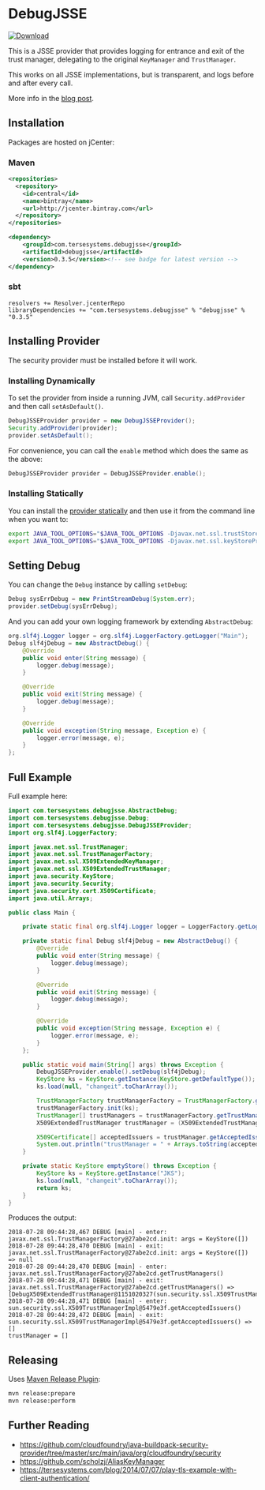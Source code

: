 # DebugJSSE

[ ![Download](https://api.bintray.com/packages/tersesystems/maven/debugjsse/images/download.svg) ](https://bintray.com/tersesystems/maven/debugjsse/_latestVersion)

This is a JSSE provider that provides logging for entrance and exit of the trust manager, delegating to the original `KeyManager` and `TrustManager`.

This works on all JSSE implementations, but is transparent, and logs before and after every call.

More info in the [blog post](https://tersesystems.com/blog/2018/07/27/debug-java-tls-ssl-provider/).

## Installation

Packages are hosted on jCenter:

### Maven

```xml
<repositories>
  <repository>
    <id>central</id>
    <name>bintray</name>
    <url>http://jcenter.bintray.com</url>
  </repository>
</repositories>

<dependency>
    <groupId>com.tersesystems.debugjsse</groupId>
    <artifactId>debugjsse</artifactId>
    <version>0.3.5</version><!-- see badge for latest version -->
</dependency>
```

### sbt

```
resolvers += Resolver.jcenterRepo 
libraryDependencies += "com.tersesystems.debugjsse" % "debugjsse" % "0.3.5"
```

## Installing Provider

The security provider must be installed before it will work.

### Installing Dynamically

To set the provider from inside a running JVM, call `Security.addProvider` and then call `setAsDefault()`.

```java
DebugJSSEProvider provider = new DebugJSSEProvider();
Security.addProvider(provider);
provider.setAsDefault();
```

For convenience, you can call the `enable` method which does the same as the above:

```java
DebugJSSEProvider provider = DebugJSSEProvider.enable();
```

### Installing Statically

You can install the [provider statically](https://docs.oracle.com/javase/8/docs/technotes/guides/security/crypto/CryptoSpec.html#ProviderInstalling) and then use it from the command line when you want to:

```bash
export JAVA_TOOL_OPTIONS="$JAVA_TOOL_OPTIONS -Djavax.net.ssl.trustStoreProvider=debugPKIX"
export JAVA_TOOL_OPTIONS="$JAVA_TOOL_OPTIONS -Djavax.net.ssl.keyStoreProvider=debugSunX509"
```

## Setting Debug

You can change the `Debug` instance by calling `setDebug`:

```java
Debug sysErrDebug = new PrintStreamDebug(System.err);
provider.setDebug(sysErrDebug);
```

And you can add your own logging framework by extending `AbstractDebug`:

```java
org.slf4j.Logger logger = org.slf4j.LoggerFactory.getLogger("Main");
Debug slf4jDebug = new AbstractDebug() {
    @Override
    public void enter(String message) {
        logger.debug(message);
    }

    @Override
    public void exit(String message) {
        logger.debug(message);
    }

    @Override
    public void exception(String message, Exception e) {
        logger.error(message, e);
    }
};
```

## Full Example

Full example here:

```java
import com.tersesystems.debugjsse.AbstractDebug;
import com.tersesystems.debugjsse.Debug;
import com.tersesystems.debugjsse.DebugJSSEProvider;
import org.slf4j.LoggerFactory;

import javax.net.ssl.TrustManager;
import javax.net.ssl.TrustManagerFactory;
import javax.net.ssl.X509ExtendedKeyManager;
import javax.net.ssl.X509ExtendedTrustManager;
import java.security.KeyStore;
import java.security.Security;
import java.security.cert.X509Certificate;
import java.util.Arrays;

public class Main {

    private static final org.slf4j.Logger logger = LoggerFactory.getLogger("Main");

    private static final Debug slf4jDebug = new AbstractDebug() {
        @Override
        public void enter(String message) {
            logger.debug(message);
        }

        @Override
        public void exit(String message) {
            logger.debug(message);
        }

        @Override
        public void exception(String message, Exception e) {
            logger.error(message, e);
        }
    };

    public static void main(String[] args) throws Exception {
        DebugJSSEProvider.enable().setDebug(slf4jDebug);
        KeyStore ks = KeyStore.getInstance(KeyStore.getDefaultType());
        ks.load(null, "changeit".toCharArray());

        TrustManagerFactory trustManagerFactory = TrustManagerFactory.getInstance(TrustManagerFactory.getDefaultAlgorithm());
        trustManagerFactory.init(ks);
        TrustManager[] trustManagers = trustManagerFactory.getTrustManagers();
        X509ExtendedTrustManager trustManager = (X509ExtendedTrustManager) trustManagers[0];

        X509Certificate[] acceptedIssuers = trustManager.getAcceptedIssuers();
        System.out.println("trustManager = " + Arrays.toString(acceptedIssuers));
    }

    private static KeyStore emptyStore() throws Exception {
        KeyStore ks = KeyStore.getInstance("JKS");
        ks.load(null, "changeit".toCharArray());
        return ks;
    }
}
```

Produces the output:

```
2018-07-28 09:44:28,467 DEBUG [main] - enter: javax.net.ssl.TrustManagerFactory@27abe2cd.init: args = KeyStore([])
2018-07-28 09:44:28,470 DEBUG [main] - exit:  javax.net.ssl.TrustManagerFactory@27abe2cd.init: args = KeyStore([]) => null
2018-07-28 09:44:28,470 DEBUG [main] - enter: javax.net.ssl.TrustManagerFactory@27abe2cd.getTrustManagers()
2018-07-28 09:44:28,471 DEBUG [main] - exit:  javax.net.ssl.TrustManagerFactory@27abe2cd.getTrustManagers() => [DebugX509ExtendedTrustManager@1151020327(sun.security.ssl.X509TrustManagerImpl@5479e3f)]
2018-07-28 09:44:28,471 DEBUG [main] - enter: sun.security.ssl.X509TrustManagerImpl@5479e3f.getAcceptedIssuers()
2018-07-28 09:44:28,472 DEBUG [main] - exit:  sun.security.ssl.X509TrustManagerImpl@5479e3f.getAcceptedIssuers() => []
trustManager = []
```

## Releasing

Uses [Maven Release Plugin](http://maven.apache.org/maven-release/maven-release-plugin/plugin-info.html):

```bash
mvn release:prepare
mvn release:perform
```

## Further Reading

* https://github.com/cloudfoundry/java-buildpack-security-provider/tree/master/src/main/java/org/cloudfoundry/security
* https://github.com/scholzj/AliasKeyManager
* https://tersesystems.com/blog/2014/07/07/play-tls-example-with-client-authentication/
